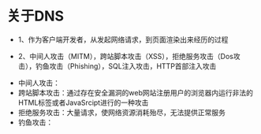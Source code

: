 # 关于DNS
- 1、作为客户端开发者，从发起网络请求，到页面渲染出来经历的过程

- 2、中间人攻击（MITM），跨站脚本攻击（XSS），拒绝服务攻击（Dos攻击），钓鱼攻击（Phishing），SQL注入攻击，HTTP首部注入攻击
* 中间人攻击：
* 跨站脚本攻击：通过存在安全漏洞的web网站注册用户的浏览器内运行非法的HTML标签或者JavaSrcipt进行的一种攻击
* 拒绝服务攻击：大量请求，使网络资源消耗殆尽，无法提供正常服务
* 钓鱼攻击：
